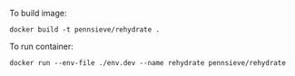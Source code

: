 To build image:

`docker build -t pennsieve/rehydrate .`

To run container:

`docker run --env-file ./env.dev --name rehydrate pennsieve/rehydrate`